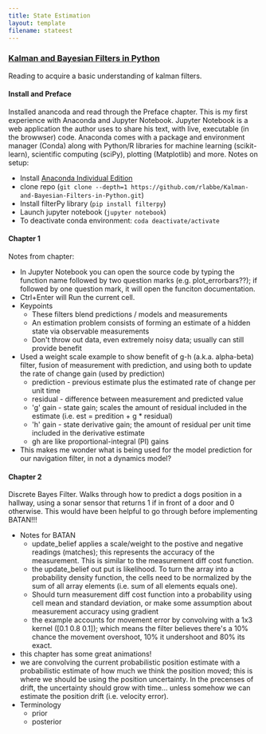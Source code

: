 ```yaml
---
title: State Estimation
layout: template
filename: stateest
--- 
```

### [Kalman and Bayesian Filters in Python](https://github.com/rlabbe/Kalman-and-Bayesian-Filters-in-Python)
Reading to acquire a basic understanding of kalman filters.
#### Install and Preface
Installed anancoda and read through the Preface chapter.  This is my first experience with Anaconda and Jupyter Notebook.  Jupyter Notebook is a web application the author uses to share his text, with live, executable (in the browwser) code.  Anaconda comes with a package and environment manager (Conda) along with Python/R libraries for machine learning (scikit-learn), scientific computing (sciPy), plotting (Matplotlib) and more.  Notes on setup:
*   Install [Anaconda Individual Edition](https://www.anaconda.com/products/individual)
*   clone repo (`git clone --depth=1 https://github.com/rlabbe/Kalman-and-Bayesian-Filters-in-Python.git`)
*   Install filterPy library (`pip install filterpy`)
*   Launch jupyter notebook (`jupyter notebook`)
*   To deactivate conda environment: `coda deactivate/activate`

#### Chapter 1
Notes from chapter:
*   In Jupyter Notebook you can open the source code by typing the function name followed by two question marks (e.g. plot_errorbars??); if followed by one question mark, it will open the funciton documentation.
*   Ctrl+Enter will Run the current cell.
*   Keypoints
	*   These filters blend predictions / models and measurements
	*   An estimation problem consists of forming an estimate of a hidden state via observable measurements
	*   Don't throw out data, even extremely noisy data; usually can still provide benefit
*   Used a weight scale example to show benefit of g-h (a.k.a. alpha-beta) filter, fusion of measurement with prediction, and using both to update the rate of change gain (used by prediction)
	*   prediction - previous estimate plus the estimated rate of change per unit time
	*   residual - difference between measurement and predicted value
    *   'g' gain - state gain; scales the amount of residual included in the estimate (i.e. est = predition + g * residual)
    *   'h' gain - state derivative gain; the amount of residual per unit time included in the derivative estimate
    *   gh are like proportional-integral (PI) gains
*   This makes me wonder what is being used for the model prediction for our navigation filter, in not a dynamics model?

#### Chapter 2
Discrete Bayes Filter.  Walks through how to predict a dogs position in a hallway, using a sonar sensor that returns 1 if in front of a door and 0 otherwise.  This would have been helpful to go through before implementing BATAN!!!
*   Notes for BATAN
	*   update_belief applies a scale/weight to the postive and negative readings (matches); this represents the accuracy of the measurement.  This is similar to the measurement diff cost function.
	*   the update_belief out put is likelihood.  To turn the array into a probability density function, the cells need to be normalized by the sum of all array elements (i.e. sum of all elements equals one).
	*   Should turn measurement diff cost function into a probability using cell mean and standard deviation, or make some assumption about measurement accuracy using gradient
 	*   the example accounts for movement error by convolving with a 1x3 kernel ([0.1 0.8 0.1]); which means the filter believes there's a 10% chance the movement overshoot, 10% it undershoot and 80% its exact.
*   this chapter has some great animations!
*   we are convolving the current probabilistic position estimate with a probabilistic estimate of how much we think the position moved; this is where we should be using the position uncertainty.  In the precenses of drift, the uncertainty should grow with time... unless somehow we can estimate the position drift (i.e. velocity error).
*   Terminology
 	*   prior
 	*   posterior